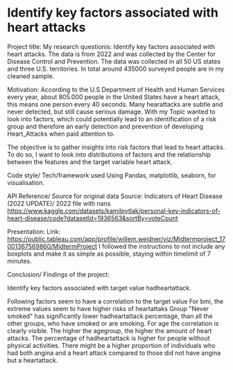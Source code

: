 #  Identify key factors associated with heart attacks

Project title:
My research questionis: Identify key factors associated with heart attacks.
The data is from 2022 and was collected by the Center for Disease Control and Prevention.
The data was collected in all 50 US states and three U.S. territories.
In total around 435000 surveyed people are in my cleaned sample.

Motivation:
According to the U.S Department of Health and Human Services every year, about 805.000 people in the United States have a heart attack, this means one person every 40 seconds. Many hearattacks are subtle and never detected, but still cause serious damage. 
With my Topic wanted to look into factors, which could potentially lead to an identification of a risk group and therefore an early detection and prevention of developing Heart_Attacks when paid attention to. 

The objective is to gather insights into risk factors that lead to heart attacks. 
To do so, I want to look into distributions of factors and the relationship between the features and the target variable heart attack. 


Code style/ Tech/framework used
Using Pandas, matplotlib, seaborn, for visualisation.


API Reference/ Source for original data
Source: Indicators of Heart Disease (2022 UPDATE)/ 2022 file with nans
https://www.kaggle.com/datasets/kamilpytlak/personal-key-indicators-of-heart-disease/code?datasetId=1936563&sortBy=voteCount


Presentation:
Link: https://public.tableau.com/app/profile/willem.weidner/viz/Midtermproject_17001367569860/MidtermProject
I followed the instructions to not include any boxplots and make it as simple as possible, staying within timelimit of 7 minutes.

Conclusion/ Findings of the project:


Identify key factors associated with target value hadheartattack.
    
Following factors seem to have a correlation to the target value
        For bmi, the extreme values seem to have higher risks of heartattaks
        Group "Never smoked" has significantly lower hadheartattack percentage, than all the other groups, who have smoked or are smoking.
        For age the correlation is clearly visible. The higher the agegroup, the higher the amount of heart attacks.
        The percentage of hadheartattack is higher for people without physical activities.
                                                                                                                                            There might be a higher proportion of individuals who had both angina and a heart attack compared to those did not have angina but a heartattack.

